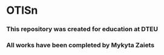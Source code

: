 # OTISn
### This repository was created for education at DTEU
### All works have been completed by Mykyta Zaiets
